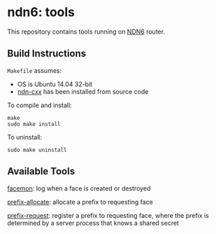 # ndn6: tools

This repository contains tools running on [NDN6](http://yoursunny.com/p/ndn6/) router.

## Build Instructions

`Makefile` assumes:

* OS is Ubuntu 14.04 32-bit
* [ndn-cxx](http://named-data.net/doc/ndn-cxx/) has been installed from source code

To compile and install:

    make
    sudo make install

To uninstall:

    sudo make uninstall

## Available Tools

[facemon](facemon.md): log when a face is created or destroyed

[prefix-allocate](prefix-allocate.md): allocate a prefix to requesting face

[prefix-request](prefix-request.md): register a prefix to requesting face, where the prefix is determined by a server process that knows a shared secret
